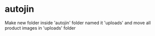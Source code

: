 # autojin


Make new folder inside 'autojin' folder named it 'uploads' and move all product images in 'uploads' folder
